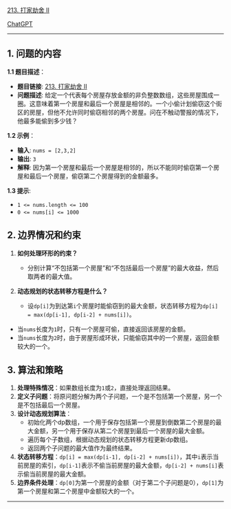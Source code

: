 [213. 打家劫舍 II](https://leetcode.cn/problems/house-robber-ii)

[ChatGPT](https://chat.openai.com/share/a8cd6339-531c-4aef-b124-d8ca24b767c5)

---

## 1. 问题的内容
**1.1 题目描述**：
- **题目链接**: [213. 打家劫舍 II](https://leetcode.cn/problems/house-robber-ii)
- **问题描述**: 给定一个代表每个房屋存放金额的非负整数数组，这些房屋围成一圈。这意味着第一个房屋和最后一个房屋是相邻的。一个小偷计划偷窃这个街区的房屋，但他不允许同时偷窃相邻的两个房屋。问在不触动警报的情况下，他最多能偷到多少钱？

**1.2 示例**：
- **输入**: `nums = [2,3,2]`
- **输出**: `3`
- **解释**: 因为第一个房屋和最后一个房屋是相邻的，所以不能同时偷窃第一个房屋和最后一个房屋，偷窃第二个房屋得到的金额最多。

**1.3 提示**:
- `1 <= nums.length <= 100`
- `0 <= nums[i] <= 1000`

## 2. 边界情况和约束
1. **如何处理环形的约束？**
   - 分别计算“不包括第一个房屋”和“不包括最后一个房屋”的最大收益，然后取两者的最大值。
   
2. **动态规划的状态转移方程是什么？**
   - 设`dp[i]`为到达第`i`个房屋时能偷窃到的最大金额，状态转移方程为`dp[i] = max(dp[i-1], dp[i-2] + nums[i])`。

- 当`nums`长度为`1`时，只有一个房屋可偷，直接返回该房屋的金额。
- 当`nums`长度为`2`时，由于房屋形成环状，只能偷窃其中的一个房屋，返回金额较大的一个。

## 3. 算法和策略
1. **处理特殊情况**：如果数组长度为`1`或`2`，直接处理返回结果。
2. **定义子问题**：将原问题分解为两个子问题，一个是不包括第一个房屋，另一个是不包括最后一个房屋。
3. **设计动态规划算法**：
   - 初始化两个dp数组，一个用于保存包括第一个房屋到倒数第二个房屋的最大金额，另一个用于保存从第二个房屋到最后一个房屋的最大金额。
   - 遍历每个子数组，根据动态规划的状态转移方程更新dp数组。
   - 返回两个子问题的最大值作为最终结果。
4. **状态转移方程**：`dp[i] = max(dp[i-1], dp[i-2] + nums[i])`，其中`i`表示当前房屋的索引，`dp[i-1]`表示不偷当前房屋的最大金额，`dp[i-2] + nums[i]`表示偷当前房屋的最大金额。
5. **边界条件处理**：`dp[0]`为第一个房屋的金额（对于第二个子问题是0），`dp[1]`为第一个房屋和第二个房屋中金额较大的一个。

---